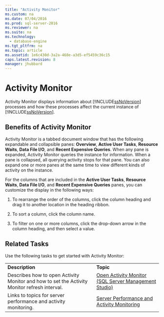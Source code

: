 ```yaml
---
title: "Activity Monitor"
ms.custom: na
ms.date: 07/04/2016
ms.prod: sql-server-2016
ms.reviewer: na
ms.suite: na
ms.technology: 
  - database-engine
ms.tgt_pltfrm: na
ms.topic: article
ms.assetid: 1e6c430d-3a2a-468e-a3d5-ef5459c36c15
caps.latest.revision: 8
manager: jhubbard
---
```

# Activity Monitor
Activity Monitor displays information about [!INCLUDE[ssNoVersion](../../Topics/TopicNameContainA/tokens/ssNoVersion_md.md)] processes and how these processes affect the current instance of [!INCLUDE[ssNoVersion](../../Topics/TopicNameContainA/tokens/ssNoVersion_md.md)].  
  
## Benefits of Activity Monitor  
 Activity Monitor is a tabbed document window that has the following expandable and collapsible panes: **Overview**, **Active User Tasks**, **Resource Waits**, **Data File I/O**, and **Recent Expensive Queries**. When any pane is expanded, Activity Monitor queries the instance for information. When a pane is collapsed, all querying activity stops for that pane. You can also expand one or more panes at the same time to view different kinds of activity on the instance.  
  
 For the columns that are included in the **Active User Tasks**, **Resource Waits**, **Data File I/O**, and **Recent Expensive Queries** panes, you can customize the display in the following ways:  
  
1.  To rearrange the order of the columns, click the column heading and drag it to another location in the heading ribbon.  
  
2.  To sort a column, click the column name.  
  
3.  To filter on one or more columns, click the drop-down arrow in the column heading, and then select a value.  
  
## Related Tasks  
 Use the following tasks to get started with Activity Monitor:  
  
|||  
|-|-|  
|**Description**|**Topic**|  
|Describes how to open Activity Monitor and how to set the Activity Monitor refresh interval.|[Open Activity Monitor (SQL Server Management Studio)](../../Topics/TopicNameNotContainA/Open-Activity-Monitor--SQL-Server-Management-Studio-.md)|  
|Links to topics for server performance and activity monitoring.|[Server Performance and Activity Monitoring](../../Topics/TopicNameNotContainA/Server-Performance-and-Activity-Monitoring.md)|